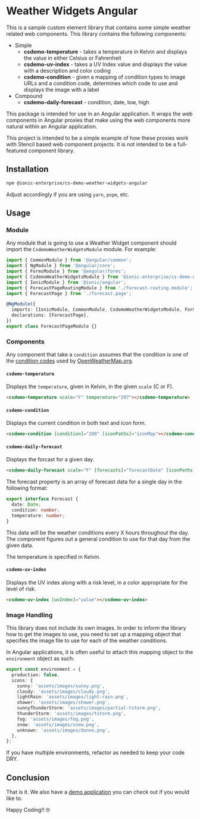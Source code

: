 # Weather Widgets Angular

This is a sample custom element library that contains some simple weather related web components. This library contains the following components:

- Simple
  - **csdemo-temperature** - takes a temperature in Kelvin and displays the value in either Celsius or Fahrenheit
  - **csdemo-uv-index** - takes a UV Index value and displays the value with a description and color coding
  - **csdemo-condition** - given a mapping of condition types to image URLs and a condition code, determines which code to use and displays the image with a label
- Compound
  - **csdemo-daily-forecast** - condition, date, low, high

This package is intended for use in an Angular application. It wraps the web components in Angular proxies that make using the web components more natural within an Angular application.

This project is intended to be a simple example of how these proxies work with Stencil based web component projects. It is not intended to be a full-featured component library.

## Installation

```bash
npm @ionic-enterprise/cs-demo-weather-widgets-angular
```

Adjust accordingly if you are using `yarn`, `pnpm`, etc.

## Usage

### Module

Any module that is going to use a Weather Widget component should import the `CsdemoWeatherWidgetsModule` module. For example:

```typescript
import { CommonModule } from '@angular/common';
import { NgModule } from '@angular/core';
import { FormsModule } from '@angular/forms';
import { CsdemoWeatherWidgetsModule } from '@ionic-enterprise/cs-demo-weather-widgets-angular';
import { IonicModule } from '@ionic/angular';
import { ForecastPageRoutingModule } from './forecast-routing.module';
import { ForecastPage } from './forecast.page';

@NgModule({
  imports: [IonicModule, CommonModule, CsdemoWeatherWidgetsModule, FormsModule, ForecastPageRoutingModule],
  declarations: [ForecastPage],
})
export class ForecastPageModule {}
```



### Components

Any component that take a `condition` assumes that the condition is one of the [condition codes](https://openweathermap.org/weather-conditions) used by [OpenWeatherMap.org](https://openweathermap.org).

#### `csdemo-temperature`

Displays the `temperature`, given in Kelvin, in the given `scale` (C or F).

```html
<csdemo-temperature scale="F" temperature="297"></csdemo-temperature>
```

#### `csdemo-condition`

Displays the current condition in both text and icon form.

```html
<csdemo-condition [condition]="200" [iconPaths]="iconMap"></csdemo-condition>
```

#### `csdemo-daily-forecast`

Displays the forcast for a given day.

```html
<csdemo-daily-forecast scale="F" [forecasts]="forecastData" [iconPaths]="iconMap"></csdemo-daily-forecast>
```

The forecast property is an array of forecast data for a single day in the following format:

```TypeScript
export interface Forecast {
  date: Date;
  condition: number;
  temperature: number;
}
```

This data will be the weather conditions every X hours throughout the day. The component figures out a general condition to use for that day from the given data.

The temperature is specified in Kelvin.

#### `csdemo-uv-index`

Displays the UV index along with a risk level, in a color appropriate for the level of risk.

```html
<csdemo-uv-index [uvIndex]="value"></csdemo-uv-index>
```

### Image Handling


This library does not include its own images. In order to inform the library how to get the images to use, you need to set up a mapping object that specifies the image file to use for each of the weather conditions.

In Angular applications, it is often useful to attach this mapping object to the `environment` object as such:

```TypeScript
export const environment = {
  production: false,
  icons: {
    sunny: 'assets/images/sunny.png',
    cloudy: 'assets/images/cloudy.png',
    lightRain: 'assets/images/light-rain.png',
    shower: 'assets/images/shower.png',
    sunnyThunderStorm: 'assets/images/partial-tstorm.png',
    thunderStorm: 'assets/images/tstorm.png',
    fog: 'assets/images/fog.png',
    snow: 'assets/images/snow.png',
    unknown: 'assets/images/dunno.png',
  },
};
```

If you have multiple environments, refactor as needed to keep your code DRY.

## Conclusion

That is it. We also have a [demo application](https://github.com/ionic-enterprise/ionic-weather-angular) you can check out if you would like to.

Happy Coding!! 🤓
